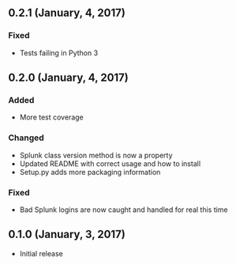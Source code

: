 ## 0.2.1 (January, 4, 2017)
### Fixed

* Tests failing in Python 3

## 0.2.0 (January, 4, 2017)
### Added

* More test coverage

### Changed

* Splunk class version method is now a property
* Updated README with correct usage and how to install
* Setup.py adds more packaging information

### Fixed

* Bad Splunk logins are now caught and handled for real this time

## 0.1.0 (January, 3, 2017)

* Initial release
